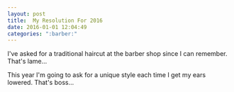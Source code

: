 ```yaml
---
layout: post
title:  My Resolution For 2016
date: 2016-01-01 12:04:49
categories: ":barber:"
---
```


<p>I've asked for a traditional haircut at the barber shop since I can remember. That's lame...</p>

<p>This year I'm going to ask for a unique style each time I get my ears lowered. That's boss...</p>
